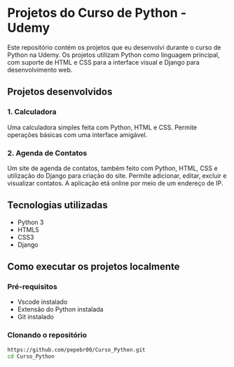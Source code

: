 # Projetos do Curso de Python - Udemy

Este repositório contém os projetos que eu desenvolvi durante o curso de Python na Udemy. Os projetos utilizam Python como linguagem principal, com suporte de HTML e CSS para a interface visual e Django para desenvolvimento web.

## Projetos desenvolvidos

### 1. Calculadora 
Uma calculadora simples feita com Python, HTML e CSS. Permite operações básicas com uma interface amigável.

### 2. Agenda de Contatos 
Um site de agenda de contatos, também feito com Python, HTML, CSS e utilização do Django para criação do site. Permite adicionar, editar, excluir e visualizar contatos. A aplicação etá online por meio de um endereço de IP. 

## Tecnologias utilizadas

- Python 3
- HTML5
- CSS3
- Django

## Como executar os projetos localmente

### Pré-requisitos

- Vscode instalado 
- Extensão do Python instalada
- Git instalado

### Clonando o repositório

```bash
https://github.com/pepebr00/Curso_Python.git
cd Curso_Python
